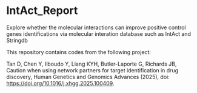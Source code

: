 # IntAct_Report
Explore whether the molecular interactions can improve positive control genes identifications via molecular interation database such as IntAct and Stringdb

This repository contains codes from the following project:

Tan D, Chen Y, Ilboudo Y, Liang KYH, Butler-Laporte G, Richards JB, Caution when using network partners for target identification in drug discovery, Human Genetics and Genomics Advances (2025), doi: https://doi.org/10.1016/j.xhgg.2025.100409.

